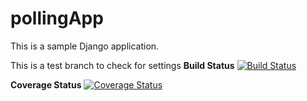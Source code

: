 # pollingApp
This is a sample Django application.

This is a test branch to check for settings
**Build Status**
[![Build Status](https://app.travis-ci.com/ShambhaviSeth/pollingApp.svg?token=ybxeqBJxxyz5KcMmqPNz&branch=main)](https://app.travis-ci.com/github/ShambhaviSeth/pollingApp/builds/272825035?serverType=git)

**Coverage Status**
[![Coverage Status](https://coveralls.io/repos/github/ShambhaviSeth/pollingApp/badge.svg?branch=testBranch)](https://coveralls.io/github/ShambhaviSeth/pollingApp?branch=main)
